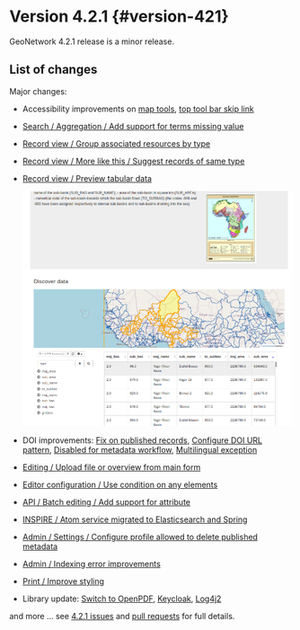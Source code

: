 # Version 4.2.1 {#version-421}

GeoNetwork 4.2.1 release is a minor release.

## List of changes

Major changes:

-   Accessibility improvements on [map tools](https://github.com/geonetwork/core-geonetwork/pull/6211), [top tool bar skip link](https://github.com/geonetwork/core-geonetwork/pull/6217)

-   [Search / Aggregation / Add support for terms missing value](https://github.com/geonetwork/core-geonetwork/pull/6335)

-   [Record view / Group associated resources by type](https://github.com/geonetwork/core-geonetwork/pull/6328)

-   [Record view / More like this / Suggest records of same type](https://github.com/geonetwork/core-geonetwork/pull/6452)

-   [Record view / Preview tabular data](https://github.com/geonetwork/core-geonetwork/pull/6440)

    ![](img/421-previewdata.png)

-   DOI improvements: [Fix on published records](https://github.com/geonetwork/core-geonetwork/pull/6338), [Configure DOI URL pattern](https://github.com/geonetwork/core-geonetwork/pull/6347), [Disabled for metadata workflow](https://github.com/geonetwork/core-geonetwork/pull/6367), [Multilingual exception](https://github.com/geonetwork/core-geonetwork/pull/6472)

-   [Editing / Upload file or overview from main form](https://github.com/geonetwork/core-geonetwork/pull/6371)

-   [Editor configuration / Use condition on any elements](https://github.com/geonetwork/core-geonetwork/pull/6355)

-   [API / Batch editing / Add support for attribute](https://github.com/geonetwork/core-geonetwork/pull/6423)

-   [INSPIRE / Atom service migrated to Elasticsearch and Spring](https://github.com/geonetwork/core-geonetwork/pull/6395)

-   [Admin / Settings / Configure profile allowed to delete published metadata](https://github.com/geonetwork/core-geonetwork/pull/6398)

-   [Admin / Indexing error improvements](https://github.com/geonetwork/core-geonetwork/pull/6432)

-   [Print / Improve styling](https://github.com/geonetwork/core-geonetwork/pull/6517)

-   Library update: [Switch to OpenPDF](https://github.com/geonetwork/core-geonetwork/pull/6343), [Keycloak](https://github.com/geonetwork/core-geonetwork/pull/6531), [Log4j2](https://github.com/geonetwork/core-geonetwork/pull/6397)

and more \... see [4.2.1 issues](https://github.com/geonetwork/core-geonetwork/issues?q=is%3Aissue+milestone%3A4.2.1+is%3Aclosed) and [pull requests](https://github.com/geonetwork/core-geonetwork/pulls?page=3&q=is%3Apr+milestone%3A4.2.1+is%3Aclosed) for full details.

